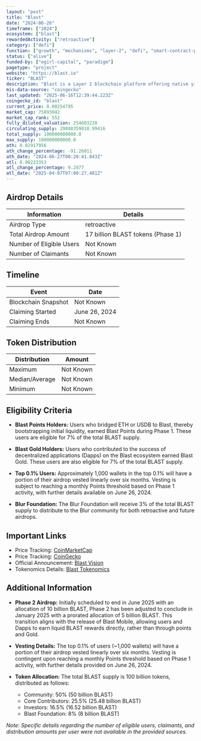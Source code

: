 ```yaml
---
layout: "post"
title: "Blast"
date: "2024-06-26"
timeframe: ["2024"]
ecosystem: ["blast"]
rewardedActivity: ["retroactive"]
category: ["defi"]
function: ["growth", "mechanisms", "layer-2", "defi", "smart-contract-platform"]
status: ["alive"]
funded-by: ["egirl-capital", "paradigm"]
pagetype: "project"
website: "https://blast.io"
ticker: "BLAST"
description: "Blast is a Layer 2 blockchain platform offering native yield for ETH and stablecoins, aiming to accelerate the transition to an onchain economy by providing a full-stack solution for cryptonative users."
mis-data-source: "coingecko"
last_updated: "2025-06-16T12:39:44.223Z"
coingecko_id: "blast"
current_price: 0.00254795
market_cap: 75893042
market_cap_rank: 552
fully_diluted_valuation: 254603220
circulating_supply: 29808359018.99416
total_supply: 100000000000.0
max_supply: 100000000000.0
ath: 0.02917956
ath_change_percentage: -91.26011
ath_date: "2024-06-27T00:20:41.843Z"
atl: 0.00233353
atl_change_percentage: 9.2877
atl_date: "2025-04-07T07:00:27.481Z"
---
```


## Airdrop Details

| Information              | Details                           |
| ------------------------ | --------------------------------- |
| Airdrop Type             | retroactive                       |
| Total Airdrop Amount     | 17 billion BLAST tokens (Phase 1) |
| Number of Eligible Users | Not Known                         |
| Number of Claimants      | Not Known                         |

## Timeline

| Event               | Date          |
| ------------------- | ------------- |
| Blockchain Snapshot | Not Known     |
| Claiming Started    | June 26, 2024 |
| Claiming Ends       | Not Known     |

## Token Distribution

| Distribution   | Amount    |
| -------------- | --------- |
| Maximum        | Not Known |
| Median/Average | Not Known |
| Minimum        | Not Known |

## Eligibility Criteria

- **Blast Points Holders:** Users who bridged ETH or USDB to Blast, thereby bootstrapping initial liquidity, earned Blast Points during Phase 1. These users are eligible for 7% of the total BLAST supply.

- **Blast Gold Holders:** Users who contributed to the success of decentralized applications (Dapps) on the Blast ecosystem earned Blast Gold. These users are also eligible for 7% of the total BLAST supply.

- **Top 0.1% Users:** Approximately 1,000 wallets in the top 0.1% will have a portion of their airdrop vested linearly over six months. Vesting is subject to reaching a monthly Points threshold based on Phase 1 activity, with further details available on June 26, 2024.

- **Blur Foundation:** The Blur Foundation will receive 3% of the total BLAST supply to distribute to the Blur community for both retroactive and future airdrops.

## Important Links

- Price Tracking: [CoinMarketCap](https://coinmarketcap.com/currencies/blast)
- Price Tracking: [CoinGecko](https://www.coingecko.com/en/coins/blast)
- Official Announcement: [Blast Vision](https://blog.blast.io/vision/)
- Tokenomics Details: [Blast Tokenomics](https://docs.blast.io/tokenomics)

## Additional Information

- **Phase 2 Airdrop:** Initially scheduled to end in June 2025 with an allocation of 10 billion BLAST, Phase 2 has been adjusted to conclude in January 2025 with a prorated allocation of 5 billion BLAST. This transition aligns with the release of Blast Mobile, allowing users and Dapps to earn liquid BLAST rewards directly, rather than through points and Gold.

- **Vesting Details:** The top 0.1% of users (~1,000 wallets) will have a portion of their airdrop vested linearly over six months. Vesting is contingent upon reaching a monthly Points threshold based on Phase 1 activity, with further details provided on June 26, 2024.

- **Token Allocation:** The total BLAST supply is 100 billion tokens, distributed as follows:
  - Community: 50% (50 billion BLAST)
  - Core Contributors: 25.5% (25.48 billion BLAST)
  - Investors: 16.5% (16.52 billion BLAST)
  - Blast Foundation: 8% (8 billion BLAST)

_Note: Specific details regarding the number of eligible users, claimants, and distribution amounts per user were not available in the provided sources._